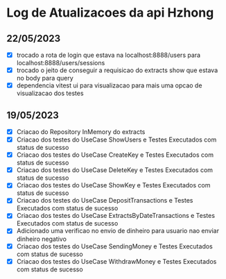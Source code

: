 # Log de Atualizacoes da api Hzhong

## 22/05/2023

- [x] trocado a rota de login que estava na localhost:8888/users para localhost:8888/users/sessions
- [x] trocado o jeito de conseguir a requisicao do extracts show que estava no body para query
- [x] dependencia vitest ui para visualizacao para mais uma opcao de visualizacao dos testes

## 19/05/2023 

- [x] Criacao do Repository InMemory do extracts
- [x] Criacao dos testes do UseCase ShowUsers e Testes Executados com status de sucesso
- [x] Criacao dos testes do UseCase CreateKey e Testes Executados com status de sucesso
- [x] Criacao dos testes do UseCase DeleteKey e Testes Executados com status de sucesso
- [x] Criacao dos testes do UseCase ShowKey e Testes Executados com status de sucesso
- [x] Criacao dos testes do UseCase DepositTransactions e Testes Executados com status de sucesso
- [x] Criacao dos testes do UseCase ExtractsByDateTransactions e Testes Executados com status de sucesso
- [x] Adicionado uma verificao no envio de dinheiro para usuario nao enviar dinheiro negativo
- [x] Criacao dos testes do UseCase SendingMoney e Testes Executados com status de sucesso
- [x] Criacao dos testes do UseCase WithdrawMoney e Testes Executados com status de sucesso